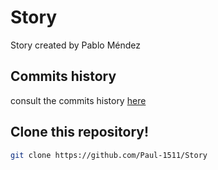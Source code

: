 # Story
Story created by Pablo Méndez

## Commits history
consult the commits history [here](https://github.com/Paul-1511/Story/commits/main/)

## Clone this repository!
 ```bash
git clone https://github.com/Paul-1511/Story

